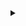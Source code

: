 <details>
<summary></summary>


:memo: 2023-10-06 PM 07:49
- 1102557 + 683395 = 1785952
- 5581(1630+3950) + 2990(1224+1765) = 8571

&raquo;2023-12-29 PM 12:44
- 136083 + 92775 + 5000 + 8407 + 372 = 242637

&raquo;2023-11-30 AM 11:15
- 121665 + 4739 + 81659 + 5000 + 8407 = 221470

&raquo;2023-10-31 PM 12:45
- 70353 + 117627 + 8407 + 4000 + 925 = 201312

&raquo;2023-10-05 PM 07:19
- 2753 + 58951 + 8407 + 2698 + 91392 + 5791 + 16800 = 186792

&raquo;2023-09-28 AM 10:06
- 65244 + 1384 + 8407 + 5400 + 76440 + 16800 = 173675

&raquo;2023-08-31 AM 10:05
- 44896 + 90623 + 16800 + 892 + 8407 = 161618

&raquo;2023-07-31 AM 10:01
- 32863 + 70678 + 8407 = 111948

:memo: 2023-07-27 AM 11:33
- 1105628 + 683395 = 1789023
- 6006(1445+4560) + 2990(1224+1765) = 8996


:memo: 2023-07-26 AM 8:07
- 1305628 + 683395 = 1989023
- 7092(1707+5385) + 2990(1224+1765) = 10082


:memo: 2023-07-03 AM 9:20
- 1307328 + 684617 = 1991945
- 7092(1679+5413) + 2990(1237+1752) = 10082


:memo: 2022-07-01 PM 08:21
- 8307.13 + 3046.44 + 1663.62 = 13017.19


&raquo;2023-06-30 AM 10:56
- 145281 + 4559 + 134072 + 7767 = 291679

&raquo;2023-05-31 PM 1:41
- 134078 + 135538 + 7766 = 277382

&raquo;2023-05-06 PM 1:54
- 122542.08 + 7766 + 123719.56 = 254027.64

&raquo;2023-03-31 AM 11:27
- 124918 + 7766 + 116236 = 248920

&raquo;2023-03-03 AM 11:04
- 120387 + 108431 + 7767 + 1304 = 237889

&raquo;2023-02-28 PM 01:39
- 222526 + 208562 + 7766 + 1349 = 440203
  
&raquo;2023-01-30 PM 11:27
- 148183 + 211821 + 4553 + 7767 = 372324

&raquo;2023-01-18 PM 09:30
- 198243 + 116794 +26000 = 341037

&raquo;2022-07-01 PM 08:21
- 96593 + 236576 = 333169

&raquo;2022-05-31 PM 06:47
- 253413 + 82028 + 4000 = 339441

&raquo;2022-02-12 PM 02:14
- all 1299829.02
- 1081640
- 218189.02

&raquo;2022-01-30 PM 04:16
- all 1189971
- 977612
- 212359

&raquo;2022-01-08 PM 07:03
- all 1127175
- 920646
- 206529

&raquo;2021-11-30 PM 09:21
- all 1076043.01
- 875343.99
- 200699.02

&raquo;2021-10-29 AM 11:23
- all 1050827.15
- 855958.13
- 194869.02

&raquo;2021-09-30 PM 01:51
- all 1022715.16
- 833676.14
- 189039.02

&raquo;2021-08-31 PM 07:53
- all 999207.02
- 815998
- 183209.02

&raquo;2021-07-31 PM 03:04
- all 918211.41
- 774387.51
- 177379.02

&raquo;2021-06-30 PM 09:33
- all 918211.41
- 748272.8
- 169938.61

&raquo;2021-06-01 AM 09:31
- all 891513.18
- 727118.57
- 164394.61

&raquo;2021-04-30 PM 01:40
- all 850986.26
- 680735.65
- 170250.61

&raquo;2021-03-31 PM 09:44
- all 820808.07
- 656101.46
- 164706.61

&raquo;2021-02-26 PM 02:30
- all 795580.44
- 636417.83
- 159162.61

&raquo;2021-02-10 PM 09:17
- all 713593.11
- 559974.5
- 153618.61

&raquo;2020-12-31
- all 632159.24
- 484084.63
- 148074.61

&raquo;2020-11-30
- all 610820.87
- 468290.26
- 142530.61

&raquo;2020-10-30
- all 594349
- 438520+19459
- 107097.10
- 29273

&raquo;2020-10-01
- all 561016.79
- 430190
- 107097.10
- 23729.70

&raquo;2020-08-31-14:01
- 412165.16
- 107097.10
- 18185.70

&raquo;2020-07-31-12:56
- 381466.17
- 107097.10
- 16641.70

&raquo;2020-07-15-09:59
- 366468.11
- 107097.10
- 11097.70

&raquo;2020-06-18-15:29
- 20000 老婆转账

&raquo;2020-05-31-21:24
- 326630.73
- 105748.32
- 5544

&raquo;2020-05-03-07:55
- 313976.77
- 105748.32

&raquo;2020-04-08-17:46
- 有人辞官归故里, 有人星夜赶科场

&raquo;2020-03-31-09:27
- 304468.16
- 104728.32

&raquo;2020-02-28-11:41
- 290299.28

&raquo;2020-01-07-09:47
- 234910.70

&raquo;2020-01-04-08:50
- 230363.26

&raquo;2019-12-01-15:40
- 231556.27

&raquo;2019-11-04-09:16
- 226531.30

&raquo;2019-09-08-10:39
- 206000.63

&raquo;2019-05-28-20:57
- 176384.00

&raquo;2019-02-12-13:00
- 165450.66
</details>
